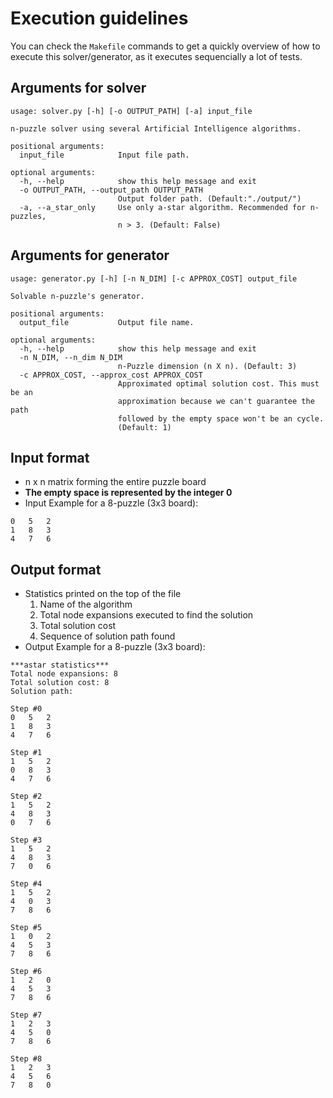 # Execution guidelines

You can check the `Makefile` commands to get a quickly overview of how to execute this solver/generator, as it executes sequencially a lot of tests.

## Arguments for solver

```text
usage: solver.py [-h] [-o OUTPUT_PATH] [-a] input_file

n-puzzle solver using several Artificial Intelligence algorithms.

positional arguments:
  input_file            Input file path.

optional arguments:
  -h, --help            show this help message and exit
  -o OUTPUT_PATH, --output_path OUTPUT_PATH
                        Output folder path. (Default:"./output/")
  -a, --a_star_only     Use only a-star algorithm. Recommended for n-puzzles,
                        n > 3. (Default: False)
```

## Arguments for generator

```text
usage: generator.py [-h] [-n N_DIM] [-c APPROX_COST] output_file

Solvable n-puzzle's generator.

positional arguments:
  output_file           Output file name.

optional arguments:
  -h, --help            show this help message and exit
  -n N_DIM, --n_dim N_DIM
                        n-Puzzle dimension (n X n). (Default: 3)
  -c APPROX_COST, --approx_cost APPROX_COST
                        Approximated optimal solution cost. This must be an
                        approximation because we can't guarantee the path
                        followed by the empty space won't be an cycle.
                        (Default: 1)
```

## Input format

- n x n matrix forming the entire puzzle board
- **The empty space is represented by the integer 0**
- Input Example for a 8-puzzle (3x3 board):

```text
0   5   2
1   8   3
4   7   6
```

## Output format

- Statistics printed on the top of the file
    1. Name of the algorithm
    2. Total node expansions executed to find the solution
    3. Total solution cost
    4. Sequence of solution path found
- Output Example for a 8-puzzle (3x3 board):

```text
***astar statistics***
Total node expansions: 8
Total solution cost: 8
Solution path:

Step #0
0   5   2
1   8   3
4   7   6

Step #1
1   5   2
0   8   3
4   7   6

Step #2
1   5   2
4   8   3
0   7   6

Step #3
1   5   2
4   8   3
7   0   6

Step #4
1   5   2
4   0   3
7   8   6

Step #5
1   0   2
4   5   3
7   8   6

Step #6
1   2   0
4   5   3
7   8   6

Step #7
1   2   3
4   5   0
7   8   6

Step #8
1   2   3
4   5   6
7   8   0
```
